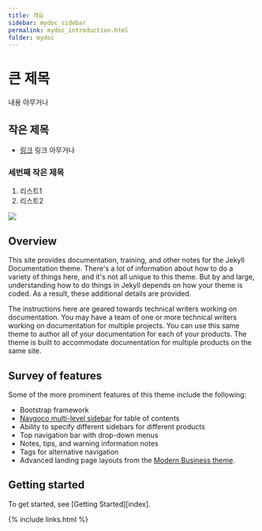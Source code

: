 ```yaml
---
title: 개요
sidebar: mydoc_sidebar
permalink: mydoc_introduction.html
folder: mydoc
---
```


# 큰 제목

내용 아무거나



## 작은 제목

* [링크](http://www.komposta.net/article/navgoco) 링크 아무거나


### 세번째 작은 제목

1. 리스트1
2. 리스트2

<image src="statue-of-liberty.webp"></image>




## Overview

This site provides documentation, training, and other notes for the Jekyll Documentation theme. There's a lot of information about how to do a variety of things here, and it's not all unique to this theme. But by and large, understanding how to do things in Jekyll depends on how your theme is coded. As a result, these additional details are provided.

The instructions here are geared towards technical writers working on documentation. You may have a team of one or more technical writers working on documentation for multiple projects. You can use this same theme to author all of your documentation for each of your products. The theme is built to accommodate documentation for multiple products on the same site.

## Survey of features

Some of the more prominent features of this theme include the following:

* Bootstrap framework
* [Navgoco multi-level sidebar](http://www.komposta.net/article/navgoco) for table of contents
* Ability to specify different sidebars for different products
* Top navigation bar with drop-down menus
* Notes, tips, and warning information notes
* Tags for alternative navigation
* Advanced landing page layouts from the [Modern Business theme](http://startbootstrap.com/template-overviews/modern-business/).

## Getting started

To get started, see [Getting Started][index].

{% include links.html %}

